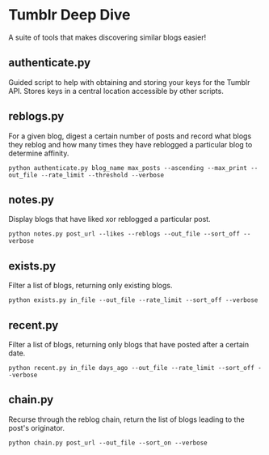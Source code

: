 # Tumblr Deep Dive
A suite of tools that makes discovering similar blogs easier!

## authenticate.py
Guided script to help with obtaining and storing your keys for the Tumblr API.  Stores keys in a central location accessible by other scripts.

## reblogs.py
For a given blog, digest a certain number of posts and record what blogs they reblog and how many times they have reblogged a particular blog to determine affinity.

`python authenticate.py blog_name max_posts --ascending --max_print --out_file --rate_limit --threshold --verbose`

## notes.py
Display blogs that have liked xor reblogged a particular post.

`python notes.py post_url --likes --reblogs --out_file --sort_off --verbose`

## exists.py
Filter a list of blogs, returning only existing blogs.

`python exists.py in_file --out_file --rate_limit --sort_off --verbose`

## recent.py
Filter a list of blogs, returning only blogs that have posted after a certain date.

`python recent.py in_file days_ago --out_file --rate_limit --sort_off --verbose`

## chain.py
Recurse through the reblog chain, return the list of blogs leading to the post's originator.

`python chain.py post_url --out_file --sort_on --verbose`